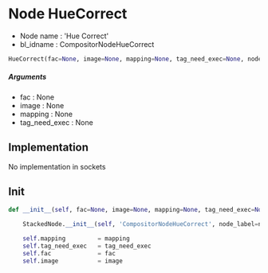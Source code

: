 # Node HueCorrect

- Node name : 'Hue Correct'
- bl_idname : CompositorNodeHueCorrect


``` python
HueCorrect(fac=None, image=None, mapping=None, tag_need_exec=None, node_label=None, node_color=None)
```
##### Arguments

- fac : None
- image : None
- mapping : None
- tag_need_exec : None

## Implementation

No implementation in sockets

## Init

``` python
def __init__(self, fac=None, image=None, mapping=None, tag_need_exec=None, node_label=None, node_color=None):

    StackedNode.__init__(self, 'CompositorNodeHueCorrect', node_label=node_label, node_color=node_color)

    self.mapping         = mapping
    self.tag_need_exec   = tag_need_exec
    self.fac             = fac
    self.image           = image
```
